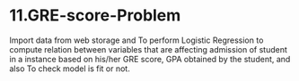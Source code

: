 # 11.GRE-score-Problem
Import data from web storage and To perform Logistic Regression to compute relation  between variables that are affecting admission of student in a instance based on his/her GRE  score, GPA obtained by the student, and also To check model is fit or not.
